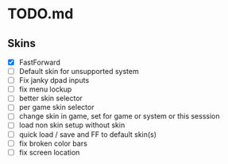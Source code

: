 # TODO.md

## Skins

- [X] FastForward
- [ ] Default skin for unsupported system
- [ ] Fix janky dpad inputs
- [ ] fix menu lockup
- [ ] better skin selector
- [ ] per game skin selector
- [ ] change skin in game, set for game or system or this sesssion
- [ ] load non skin setup without skin
- [ ] quick load / save and FF to default skin(s)
- [ ] fix broken color bars
- [ ] fix screen location
